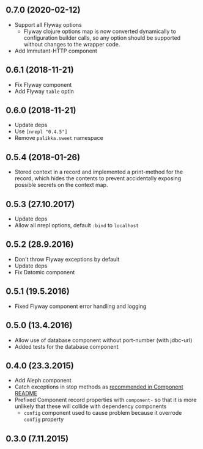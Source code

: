 ## 0.7.0 (2020-02-12)

- Support all Flyway options
    - Flyway clojure options map is now converted dynamically to configuration
    builder calls, so any option should be supported without changes to the
    wrapper code.
- Add Immutant-HTTP component

## 0.6.1 (2018-11-21)

- Fix Flyway component
- Add Flyway `table` optin

## 0.6.0 (2018-11-21)

- Update deps
- Use `[nrepl "0.4.5"]`
- Remove `palikka.sweet` namespace

## 0.5.4 (2018-01-26)

- Stored context in a record and implemented a print-method for the record,
which hides the contents to prevent accidentally exposing possible secrets
on the context map.

## 0.5.3 (27.10.2017)

- Update deps
- Allow all nrepl options, default `:bind` to `localhost`

## 0.5.2 (28.9.2016)

- Don't throw Flyway exceptions by default
- Update deps
- Fix Datomic component

## 0.5.1 (19.5.2016)

- Fixed Flyway component error handling and logging

## 0.5.0 (13.4.2016)

- Allow use of database component without port-number (with jdbc-url)
- Added tests for the database component

## 0.4.0 (23.3.2015)

- Add Aleph component
- Catch exceptions in stop methods as [recommended in Component README](https://github.com/stuartsierra/component/#idempotence)
- Prefixed Component record properties with `component-` so that it is more unlikely that these will collide with dependency components
    - `config` component used to cause problem because it overrode `config` property

## 0.3.0 (7.11.2015)
